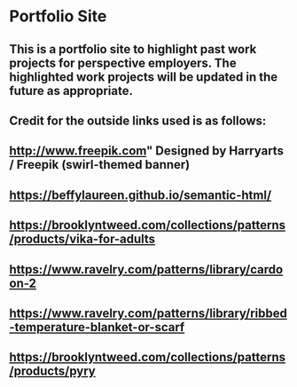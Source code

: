 # Portfolio Site

## This is a portfolio site to highlight past work projects for perspective employers. The highlighted work projects will be updated in the future as appropriate.

## Credit for the outside links used is as follows: 

## http://www.freepik.com" Designed by Harryarts / Freepik (swirl-themed banner)

## https://beffylaureen.github.io/semantic-html/ 

## https://brooklyntweed.com/collections/patterns/products/vika-for-adults

## https://www.ravelry.com/patterns/library/cardoon-2

## https://www.ravelry.com/patterns/library/ribbed-temperature-blanket-or-scarf

## https://brooklyntweed.com/collections/patterns/products/pyry










  